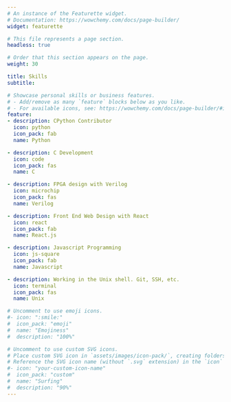 ```yaml
---
# An instance of the Featurette widget.
# Documentation: https://wowchemy.com/docs/page-builder/
widget: featurette

# This file represents a page section.
headless: true

# Order that this section appears on the page.
weight: 30

title: Skills
subtitle:

# Showcase personal skills or business features.
# - Add/remove as many `feature` blocks below as you like.
# - For available icons, see: https://wowchemy.com/docs/page-builder/#icons
feature:
- description: CPython Contributor
  icon: python
  icon_pack: fab
  name: Python

- description: C Development
  icon: code
  icon_pack: fas
  name: C

- description: FPGA design with Verilog
  icon: microchip
  icon_pack: fas
  name: Verilog

- description: Front End Web Design with React
  icon: react
  icon_pack: fab
  name: React.js

- description: Javascript Programming
  icon: js-square
  icon_pack: fab
  name: Javascript

- description: Working in the Unix shell. Git, SSH, etc.
  icon: terminal
  icon_pack: fas
  name: Unix

# Uncomment to use emoji icons.
#- icon: ":smile:"
#  icon_pack: "emoji"
#  name: "Emojiness"
#  description: "100%"

# Uncomment to use custom SVG icons.
# Place custom SVG icon in `assets/images/icon-pack/`, creating folders if necessary.
# Reference the SVG icon name (without `.svg` extension) in the `icon` field.
#- icon: "your-custom-icon-name"
#  icon_pack: "custom"
#  name: "Surfing"
#  description: "90%"
---
```

